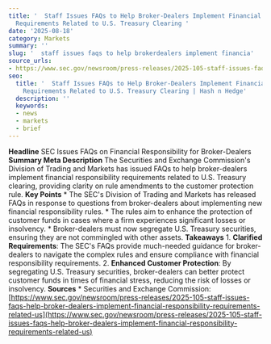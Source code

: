 ```yaml
---
title: '  Staff Issues FAQs to Help Broker-Dealers Implement Financial Responsibility
  Requirements Related to U.S. Treasury Clearing '
date: '2025-08-18'
category: Markets
summary: ''
slug: '  staff issues faqs to help brokerdealers implement financia'
source_urls:
- https://www.sec.gov/newsroom/press-releases/2025-105-staff-issues-faqs-help-broker-dealers-implement-financial-responsibility-requirements-related-us
seo:
  title: '  Staff Issues FAQs to Help Broker-Dealers Implement Financial Responsibility
    Requirements Related to U.S. Treasury Clearing | Hash n Hedge'
  description: ''
  keywords:
  - news
  - markets
  - brief
---
```


**Headline** SEC Issues FAQs on Financial Responsibility for Broker-Dealers  **Summary Meta Description** The Securities and Exchange Commission's Division of Trading and Markets has issued FAQs to help broker-dealers implement financial responsibility requirements related to U.S. Treasury clearing, providing clarity on rule amendments to the customer protection rule.  **Key Points**  * The SEC's Division of Trading and Markets has released FAQs in response to questions from broker-dealers about implementing new financial responsibility rules. * The rules aim to enhance the protection of customer funds in cases where a firm experiences significant losses or insolvency. * Broker-dealers must now segregate U.S. Treasury securities, ensuring they are not commingled with other assets.  **Takeaways**  1. **Clarified Requirements**: The SEC's FAQs provide much-needed guidance for broker-dealers to navigate the complex rules and ensure compliance with financial responsibility requirements. 2. **Enhanced Customer Protection**: By segregating U.S. Treasury securities, broker-dealers can better protect customer funds in times of financial stress, reducing the risk of losses or insolvency.  **Sources** * Securities and Exchange Commission: [https://www.sec.gov/newsroom/press-releases/2025-105-staff-issues-faqs-help-broker-dealers-implement-financial-responsibility-requirements-related-us](https://www.sec.gov/newsroom/press-releases/2025-105-staff-issues-faqs-help-broker-dealers-implement-financial-responsibility-requirements-related-us) 
